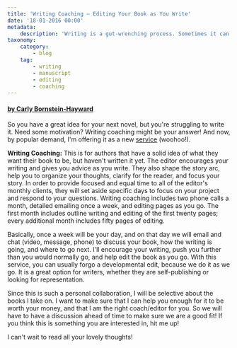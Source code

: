 ```yaml
---
title: 'Writing Coaching – Editing Your Book as You Write'
date: '18-01-2016 00:00'
metadata:
    description: 'Writing is a gut-wrenching process. Sometimes it can be helpful to have a coach by your side to hold your hand and help you write the best book you can.'
taxonomy:
    category:
        - blog
    tag:
        - writing
        - manuscript
        - editing
        - coaching
---
```


#### [by Carly Bornstein-Hayward](http://booklighteditorial.com/team#carly)

So you have a great idea for your next novel, but you're struggling to write it. Need some motivation? Writing coaching might be your answer! And now, by popular demand, I'm offering it as a new [service](/services) (woohoo!).

**Writing Coaching:** This is for authors that have a solid idea of what they want their book to be, but haven't written it yet. The editor encourages your writing and gives you advice as you write. They also shape the story arc, help you to organize your thoughts, clarify for the reader, and focus your story. In order to provide focused and equal time to all of the editor's monthly clients, they will set aside specific days to focus on your project and respond to your questions. Writing coaching includes two phone calls a month, detailed emailing once a week, and editing pages as you go. The first month includes outline writing and editing of the first twenty pages; every additional month includes fifty pages of editing.

Basically, once a week will be your day, and on that day we will email and chat (video, message, phone) to discuss your book, how the writing is going, and where to go next. I'll encourage your writing, push you further than you would normally go, and help edit the book as you go. With this service, you can usually forgo a developmental edit, because we do it as we go. It is a great option for writers, whether they are self-publishing or looking for representation.

Since this is such a personal collaboration, I will be selective about the books I take on. I want to make sure that I can help you enough for it to be worth your money, and that I am the right coach/editor for you. So we will have to have a discussion ahead of time to make sure we are a good fit! If you think this is something you are interested in, hit me up!

I can't wait to read all your lovely thoughts!